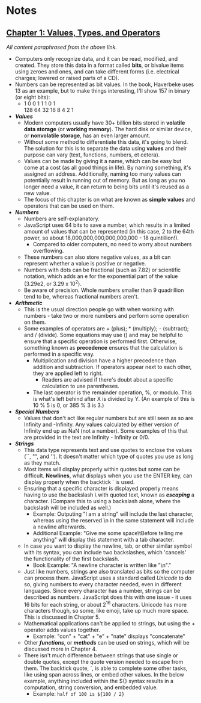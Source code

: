 # Notes

## [Chapter 1: Values, Types, and Operators](https://eloquentjavascript.net/3rd_edition/01_values.html)

*All content paraphrased from the above link.*

- Computers only recognize data, and it can be read, modified, and created. They store this data in a format called **bits**, or bivalue items using zeroes and ones, and can take different forms (i.e. electrical charges; lowered or raised parts of a CD).
- Numbers can be represented as bit values. In the book, Haverbeke uses 13 as an example, but to make things interesting, I'll show 157 in binary (or eight bits):
  -   1  0  0  1  1  1  0  1\
    128 64 32 16  8  4  2  1
- ***Values***
  - Modern computers usually have 30+ billion bits stored in **volatile data storage** (or **working memory**). The hard disk or similar device, or **nonvolatile storage**, has an even larger amount.
  - Without some method to differentiate this data, it's going to blend. The solution for this is to separate the data using **values** and their purpose can vary (text, functions, numbers, et cetera).
  - Values can be made by giving it a name, which can be easy but come at a cost (as all good things in life). By naming something, it's assigned an address. Additionally, naming too many values can potentially result in running out of memory. But as long as you no longer need a value, it can return to being bits until it's reused as a new value.
  - The focus of this chapter is on what are known as **simple values** and operators that can be used on them.
- ***Numbers***
  - Numbers are self-explanatory.
  - JavaScript uses 64 bits to save a number, which results in a limited amount of values that can be represented (in this case, 2 to the 64th power, so about 18,000,000,000,000,000,000 - 18 quintillion!). 
    - Compared to older computers, no need to worry about numbers overflowing.
  - These numbers can also store negative values, as a bit can represent whether a value is positive or negative.
  - Numbers with dots can be fractional (such as 7.82) or scientific notation, which adds an e for the exponential part of the value (3.29e2, or 3.29 x $10^2$).
  - Be aware of precision. Whole numbers smaller than 9 quadrillion tend to be, whereas fractional numbers aren't.
- ***Arithmetic***
  - This is the usual direction people go with when working with numbers - take two or more numbers and perform some operation on them.
  - Some examples of operators are + (plus); * (multiply); - (subtract); and / (divide). Some equations may use () and may be helpful to ensure that a specific operation is performed first. Otherwise, something known as **precedence** ensures that the calculation is performed in a specific way.
    - Multiplication and division have a higher precedence than addition and subtraction. If operators appear next to each other, they are applied left to right.
      - Readers are advised if there's doubt about a specific calculation to use parentheses.
    - The last operator is the remainder operation, %, or modulo. This is what's left behind after X is divided by Y. (An example of this is 10 % 5 is 0, or 385 % 3 is 3.)
- ***Special Numbers***
  - Values that don't act like regular numbers but are still seen as so are Infinity and -Infinity. Any values calculated by either version of Infinity end up as NaN (not a number). Some examples of this that are provided in the text are Infinity - Infinity or 0/0.
- ***Strings***
  - This data type represents text and use quotes to enclose the values (``, "", and ''). It doesn't matter which type of quotes you use as long as they match.
  - Most items will display properly within quotes but some can be difficult. **Newlines**, what displays when you use the ENTER key, can display properly when the backtick ` is used.
  - Ensuring that a specific character is displayed properly means having to use the backslash \ with quoted text, known as ***escaping*** a character. (Compare this to using a backslash alone, where the backslash will be included as well.)
    - Example: Outputing "I am a string\" will include the last character, whereas using the reserved \n in the same statement will include a newline afterwards.
    - Additional Example: "Give me some space\tBefore telling me anything" will display this statement with a tab character.
  - In case you want to display the newline, tab, or other similar symbol with its syntax, you can include two backslashes, which 'cancels' the functionality of the first backslash.
    - Book Example: "A newline character is written like \"\\n\"."
  - Just like numbers, strings are also translated as bits so the computer can process them. JavaScript uses a standard called *Unicode* to do so, giving numbers to every character needed, even in different languages. Since every character has a number, strings can be described as numbers. JavaScript does this with one issue - it uses 16 bits for each string, or about 2<sup>16</sup> characters. Unicode has more characters though, so some, like emoji, take up much more space. This is discussed in Chapter 5.
  - Mathematical applications can't be applied to strings, but using the + operator adds values together.
    - Example: "con" + "cat" + "e" + "nate" displays "concatenate"
  - Other ***functions***, or ***methods*** can be used on strings, which will be discussed more in Chapter 4.
  - There isn't much difference between strings that use single or double quotes, except the quote version needed to escape from them. The backtick quote, `, is able to complete some other tasks, like using span across lines, or embed other values. In the below example, anything included within the ${} syntax results in a computation, string conversion, and embedded value.
    - Example: `half of 100 is ${100 / 2}`

